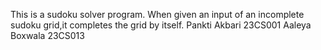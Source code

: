This is a sudoku solver program. When given an input of an incomplete sudoku grid,it completes the grid by itself.
Pankti Akbari 23CS001
Aaleya Boxwala 23CS013
